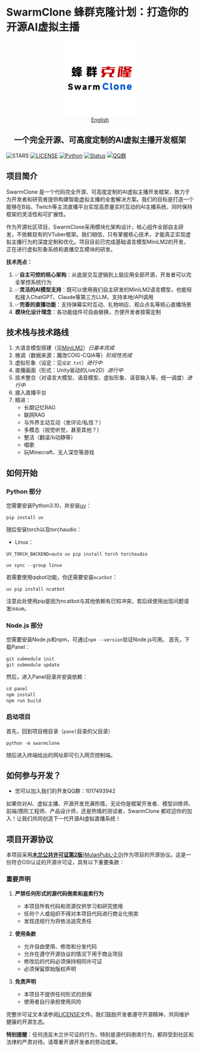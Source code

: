 # SwarmClone 蜂群克隆计划：打造你的开源AI虚拟主播
<div align="center">
<img src="docs/assets/logo.png" width="200" height="200" />
<br>
<a href="./docs/README_en.md">English</a>
<br>
<h2>一个完全开源、可高度定制的AI虚拟主播开发框架</h2>
</div>

![STARS](https://img.shields.io/github/stars/SwarmClone/SwarmClone?color=yellow&label=Github%20Stars)
[![LICENSE](https://img.shields.io/badge/LICENSE-GPLV3-red)](https://github.com/SwarmClone/SwarmClone/blob/main/LICENSE)
[![Python](https://img.shields.io/badge/Python-3.10+-blue.svg)](https://www.python.org)
[![Status](https://img.shields.io/badge/Status-Active-brightgreen.svg)]()
[![QQ群](https://custom-icon-badges.demolab.com/badge/QQ群-1048307485-00BFFF?style=flat&logo=tencent-qq)](https://qm.qq.com/q/8IUfgmDqda)

## 项目简介

SwarmClone 是一个代码完全开源、可高度定制的AI虚拟主播开发框架，致力于为开发者和研究者提供构建智能虚拟主播的全套解决方案。我们的目标是打造一个能够在B站、Twitch等主流直播平台实现高质量实时互动的AI主播系统，同时保持框架的灵活性和可扩展性。

作为开源社区项目，SwarmClone采用模块化架构设计，核心组件全部自主研发，不依赖现有的VTuber框架。我们相信，只有掌握核心技术，才能真正实现虚拟主播行为的深度定制和优化。项目目前已完成基础语言模型MiniLM2的开发，正在进行虚拟形象系统和直播交互模块的研发。

**技术亮点：**
1. ✅**自主可控的核心架构**：从底层交互逻辑到上层应用全部开源，开发者可以完全掌控系统行为
2. ✅**灵活的AI模型支持**：既可以使用我们自主研发的MiniLM2语言模型，也能轻松接入ChatGPT、Claude等第三方LLM，支持本地/API调用
3. ✅**完善的直播功能**：支持弹幕实时互动、礼物响应、观众点名等核心直播场景
4. **模块化设计理念**：各功能组件可自由替换，方便开发者按需定制

## 技术栈与技术路线
1) 大语言模型搭建（见[MiniLM2](https://github.com/swarmclone/MiniLM2)）*已基本完成*
2) 微调（数据来源：魔改COIG-CQIA等）*阶段性完成*
3) 虚拟形象（设定：见`设定.txt`）*进行中*
4) 直播画面（形式：Unity驱动的Live2D）*进行中*
5) 技术整合（对语言大模型、语音模型、虚拟形象、语音输入等，统一调度）*进行中*
6) 接入直播平台
7) 精进：
    - 长期记忆RAG
    - 联网RAG
    - 与外界主动互动（发评论/私信？）
    - 多模态（视觉听觉，甚至其他？）
    - 整活（翻滚/b动静等）
    - 唱歌
    - 玩Minecraft、无人深空等游戏


## 如何开始
### Python 部分
您需要安装Python3.10，并安装[uv](https://docs.astral.sh/uv/)：
```console
pip install uv
```
随后安装torch以及torchaudio：
- Linux：
```console
UV_TORCH_BACKEND=auto uv pip install torch torchaudio
```
```console
uv sync --group linux
```
若需要使用qqbot功能，你还需要安装`ncatbot`：
```console
uv pip install ncatbot
```
注意此处使用pip是因为ncatbot与其他依赖有已知冲突，若后续使用出现问题请发issue。
### Node.js 部分
您需要安装Node.js和npm，可通过`npm --version`验证Node.js可用。
首先，下载Panel：
```console
git submodule init
git submodule update
```
然后，进入Panel目录并安装依赖：
```console
cd panel
npm install
npm run build
```
### 启动项目
首先，回到项目根目录（`panel`目录的父目录）
```console
python -m swarmclone
```
随后进入终端给出的网址即可引入网页控制端。

## 如何参与开发？
- 您可以加入我们的开发QQ群：1017493942

如果你对AI、虚拟主播、开源开发充满热情，无论你是框架开发者、模型训练师、前端/图形工程师、产品设计师，还是热情的测试者，SwarmClone 都欢迎你的加入！让我们共同创造下一代开源AI虚拟直播系统！

## 项目开源协议

本项目采用[**木兰公共许可证第2版**(MulanPubL-2.0)](https://license.coscl.org.cn/MulanPubL-2.0)作为项目的开源协议。这是一份符合OSI认证的开源许可证，具有以下重要条款：

### 重要声明
1. **严禁任何形式的源代码倒卖和盗卖行为**
   - 本项目所有代码和资源仅供学习和研究使用
   - 任何个人或组织不得对本项目代码进行商业化倒卖
   - 发现违规行为将依法追究责任

2. **使用条款**
   - 允许自由使用、修改和分发代码
   - 允许在遵守开源协议的情况下用于商业项目
   - 修改后的代码必须保持相同许可证
   - 必须保留原始版权声明

3. **免责声明**
   - 本项目不提供任何形式的担保
   - 使用者自行承担使用风险

完整许可证文本请参阅[LICENSE](/LICENSE)文件。我们鼓励开发者遵守开源精神，共同维护健康的开源生态。

**特别提醒**：任何违反木兰许可证的行为，特别是源代码倒卖行为，都将受到社区和法律的严肃对待。请尊重开源开发者的劳动成果。